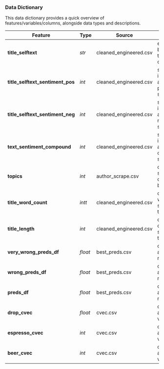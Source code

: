 ### Data Dictionary

This data dictionary provides a quick overview of features/variables/columns, alongside data types and descriptions. 

|Feature|Type|Source|Description|
|---|---|---|---|
|**title_selftext**|*str*|cleaned_engineered.csv|engineered by adding title + selftext columns|
|**title_selftext_sentiment_pos**|*int*|cleaned_engineered.csv|sentiment intensity analyzed positive score|
|**title_selftext_sentiment_neg**|*int*|cleaned_engineered.csv|sentiment intensity analyzed negative score| 
|**text_sentiment_compound**|*int*|cleaned_engineered.csv|sentiment intensity analyzed compound score|
|**topics**|*int*|author_scrape.csv|orignal subreddit column, binarized| 
|**title_word_count**|*intt*|cleaned_engineered.csv|counted words in subreddit title| 
|**title_length**|*int*|cleaned_engineered.csv|counted characters in subreddit title| 
|**very_wrong_preds_df**|*float*|best_preds.csv|created to analyze residuals|
|**wrong_preds_df**|*float*|best_preds.csv|created to analyze residuals
|**preds_df**|*float*|best_preds.csv|created to analyze residuals|
|**drop_cvec**|*float*|cvec.csv|created to aid in visualizations|
|**espresso_cvec**|*int*|cvec.csv|created to aid in visualizations|
|**beer_cvec**|*int*|cvec.csv|created to aid in visualizations|